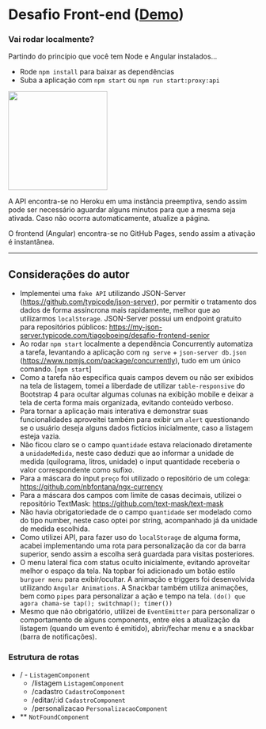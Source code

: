 # Desafio Front-end ([Demo](https://tiagoboeing.github.io/desafio-frontend-senior/))
### Vai rodar localmente? 
Partindo do princípio que você tem Node e Angular instalados...
- Rode `npm install` para baixar as dependências
- Suba a aplicação com `npm start` ou `npm run start:proxy:api`

<img src="https://res.cloudinary.com/practicaldev/image/fetch/s--7f5GjxUW--/c_limit%2Cf_auto%2Cfl_progressive%2Cq_auto%2Cw_880/https://thepracticaldev.s3.amazonaws.com/i/c29t9uc8roz8g9rddbqs.png" width="200"/>

A API encontra-se no Heroku em uma instância preemptiva, sendo assim pode ser necessário aguardar alguns minutos para que a mesma seja ativada. Caso não ocorra automaticamente, atualize a página.

O frontend (Angular) encontra-se no GitHub Pages, sendo assim a ativação é instantânea.

<hr>

## Considerações do autor

- Implementei uma `fake API` utilizando JSON-Server (https://github.com/typicode/json-server), por permitir o tratamento dos dados de forma assíncrona mais rapidamente, melhor que ao utilizarmos `localStorage`. JSON-Server possui um endpoint gratuito para repositórios públicos: https://my-json-server.typicode.com/tiagoboeing/desafio-frontend-senior
- Ao rodar `npm start` localmente a dependência Concurrently automatiza a tarefa, levantando a aplicação com `ng serve` + `json-server db.json` (https://www.npmjs.com/package/concurrently), tudo em um único comando. [`npm start`]
- Como a tarefa não especifica quais campos devem ou não ser exibidos na tela de listagem, tomei a liberdade de utilizar `table-responsive` do Bootstrap 4 para ocultar algumas colunas na exibição mobile e deixar a tela de certa forma mais organizada, evitando conteúdo verboso.
- Para tornar a aplicação mais interativa e demonstrar suas funcionalidades aproveitei também para exibir um `alert` questionando se o usuário deseja alguns dados fictícios inicialmente, caso a listagem esteja vazia.
- Não ficou claro se o campo `quantidade` estava relacionado diretamente a `unidadeMedida`, neste caso deduzi que ao informar a unidade de medida (quilograma, litros, unidade) o input quantidade receberia o valor correspondente como sufixo.
- Para a máscara do input `preço` foi utilizado o repositório de um colega: https://github.com/nbfontana/ngx-currency
- Para a máscara dos campos com limite de casas decimais, utilizei o repositório TextMask: https://github.com/text-mask/text-mask
- Não havia obrigatoriedade de o campo `quantidade` ser modelado como do tipo number, neste caso optei por string, acompanhado já da unidade de medida escolhida.
- Como utilizei API, para fazer uso do `localStorage` de alguma forma, acabei implementando uma rota para personalização da cor da barra superior, sendo assim a escolha será guardada para visitas posteriores.
- O menu lateral fica com status oculto inicialmente, evitando aproveitar melhor o espaço da tela. Na topbar foi adicionado um botão estilo `burguer menu` para exibir/ocultar. A animação e triggers foi desenvolvida utilizando `Angular Animations`. A Snackbar também utiliza animações, bem como `pipes` para personalizar a ação e tempo na tela. `(do() que agora chama-se tap(); switchmap(); timer())`
- Mesmo que não obrigatório, utilizei de `EventEmitter` para personalizar o comportamento de alguns components, entre eles a atualização da listagem (quando um evento é emitido), abrir/fechar menu e a snackbar (barra de notificações).
  

### Estrutura de rotas
- / - `ListagemComponent`
    - /listagem `ListagemComponent`
    - /cadastro `CadastroComponent`
    - /editar/:id `CadastroComponent`
    - /personalizacao `PersonalizacaoComponent`
- ** `NotFoundComponent`
